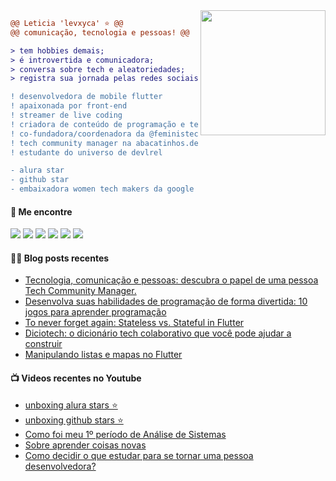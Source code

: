 <img align="right" height="200" src="https://i.imgur.com/Tznn1IZ.gif"/>

```diff
@@ Leticia 'levxyca' ⭐ @@
@@ comunicação, tecnologia e pessoas! @@

> tem hobbies demais;
> é introvertida e comunicadora;
> conversa sobre tech e aleatoriedades;
> registra sua jornada pelas redes sociais.

! ‍desenvolvedora de mobile flutter
! apaixonada por front-end
! streamer de live coding
! criadora de conteúdo de programação e tecnologia
! co-fundadora/coordenadora da @feministech
! tech community manager na abacatinhos.dev
! estudante do universo de devlrel

- alura star
- github star
- embaixadora women tech makers da google
```

#### 🔗 Me encontre

<a href="https://twitter.com/levxyca"><img src="https://img.shields.io/badge/Twitter-1DA1F2?style=for-the-badge&logo=twitter&logoColor=white"></img></a>
<a href="https://dev.to/levxyca"><img src="https://img.shields.io/badge/dev.to-0A0A0A?style=for-the-badge&logo=dev.to&logoColor=white"></img></a>
<a href="https://www.youtube.com/channel/UC0oAypdScDI9WiwvebIqiOQ"><img src="https://img.shields.io/badge/Youtube-FF0000?style=for-the-badge&logo=twitch&logoColor=white"></img></a>
<a href="https://www.twitch.tv/levxyca"><img src="https://img.shields.io/badge/Twitch-9146FF?style=for-the-badge&logo=twitch&logoColor=white"></img></a>
<a href="https://www.linkedin.com/in/leticiacaroline/"><img src="https://img.shields.io/badge/LinkedIn-0077B5?style=for-the-badge&logo=linkedin&logoColor=white"></img></a>
<a href="https://www.polywork.com/levxyca"><img src="https://img.shields.io/badge/Polywork-0077B5?style=for-the-badge&logo=polywork&logoColor=white"></img></a>

#### ✍🏻 Blog posts recentes

<!-- BLOG:START -->
- [Tecnologia, comunicação e pessoas: descubra o papel de uma pessoa Tech Community Manager.](https://dev.to/feministech/tecnologia-comunicacao-e-pessoas-descubra-o-papel-de-uma-pessoa-tech-community-manager-3726)
- [Desenvolva suas habilidades de programação de forma divertida: 10 jogos para aprender programação](https://dev.to/feministech/desenvolva-suas-habilidades-de-programacao-de-forma-divertida-10-jogos-para-aprender-programacao-23fc)
- [To never forget again: Stateless vs. Stateful in Flutter](https://dev.to/feministech/to-never-forget-again-stateless-vs-stateful-in-flutter-ho0)
- [Diciotech: o dicionário tech colaborativo que você pode ajudar a construir](https://dev.to/feministech/diciotech-o-dicionario-tech-colaborativo-que-voce-pode-ajudar-a-construir-14c4)
- [Manipulando listas e mapas no Flutter](https://dev.to/feministech/manipulando-listas-e-mapas-no-flutter-81h)
<!-- BLOG:END -->

#### 📺 Videos recentes no Youtube

<!-- YOUTUBE:START -->
- [unboxing alura stars ⭐](https://www.youtube.com/watch?v=QqNW2OFz6Kg)
- [unboxing github stars ⭐](https://www.youtube.com/watch?v=bhWco_QQPgM)
- [Como foi meu 1º período de Análise de Sistemas](https://www.youtube.com/watch?v=X9egRFG0u48)
- [Sobre aprender coisas novas](https://www.youtube.com/watch?v=0Qga_1UEz0M)
- [Como decidir o que estudar para se tornar uma pessoa desenvolvedora?](https://www.youtube.com/watch?v=lDOK4Ua43-c)
<!-- YOUTUBE:END -->
